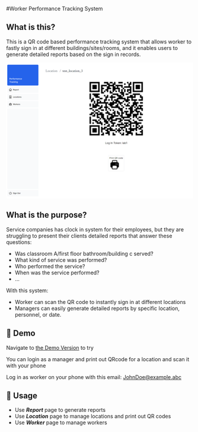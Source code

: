 #Worker Performance Tracking System

## What is this?

This is a QR code based performance tracking system that allows worker to fastly sign in at different buildings/sites/rooms, and it enables users to generate detailed reports based on the sign in records.

<img src="readme\qr-code.png" alt="QR code" width="800"/>

## What is the purpose?

Service companies has clock in system for their employees, but they are struggling to present their clients detailed reports that answer these questions:

- Was classroom A/first floor bathroom/building c served?
- What kind of service was performed?
- Who performed the service?
- When was the service performed?
- ...

With this system:

- Worker can scan the QR code to instantly sign in at different locations
- Managers can easily generate detailed reports by specific location, personnel, or date.

## 🚀 Demo

Navigate to [the Demo Version](https://worker-performance-tracking-system.vercel.app/login/manager) to try

You can login as a manager and print out QRcode for a location and scan it with your phone

Log in as worker on your phone with this email: JohnDoe@example.abc

## 📖 Usage

- Use ***Report*** page to generate reports
- Use ***Location*** page to manage locations and print out QR codes
- Use ***Worker*** page to manage workers
